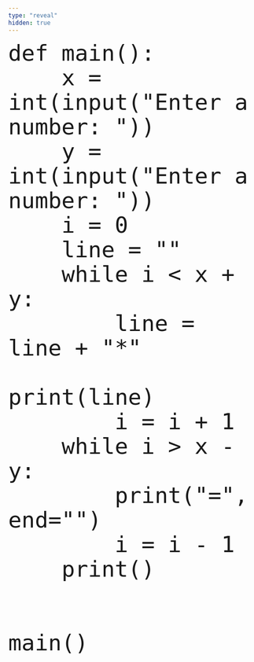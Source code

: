 ```yaml
---
type: "reveal"
hidden: true
---
```

<section>
    <pre><code style="font-size: 45px; line-height: 50px" class="language-python stretch">def main():
    x = int(input("Enter a number: "))
    y = int(input("Enter a number: "))
    i = 0
    line = ""
    while i < x + y:
        line = line + "*"
        print(line)
        i = i + 1
    while i > x - y:
        print("=", end="")
        i = i - 1
    print()
<br>
main()
</code></pre>
</section>